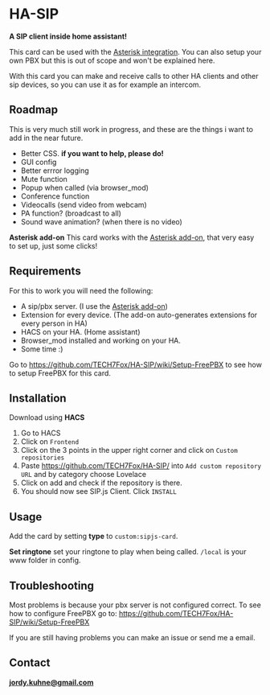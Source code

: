 # HA-SIP
**A SIP client inside home assistant!**

This card can be used with the [Asterisk integration](https://github.com/TECH7Fox/Asterisk-integration). You can also setup your own PBX but this is out of scope and won't be explained here.

With this card you can make and receive calls to other HA clients and other sip devices, so you can use it as for example an intercom.

## Roadmap
This is very much still work in progress, and these are the things i want to add in the near future.
 * Better CSS. **if you want to help, please do!**
 * GUI config
 * Better errror logging
 * Mute function
 * Popup when called (via browser_mod)
 * Conference function
 * Videocalls (send video from webcam)
 * PA function? (broadcast to all)
 * Sound wave animation? (when there is no video)

**Asterisk add-on**
This card works with the [Asterisk add-on](https://github.com/TECH7Fox/Asterisk-add-on), that very easy to set up, just some clicks!

## Requirements
For this to work you will need the following:
 * A sip/pbx server. (I use the [Asterisk add-on](https://github.com/TECH7Fox/Asterisk-add-on))
 * Extension for every device. (The add-on auto-generates extensions for every person in HA)
 * HACS on your HA. (Home assistant)
 * Browser_mod installed and working on your HA.
 * Some time :)

Go to https://github.com/TECH7Fox/HA-SIP/wiki/Setup-FreePBX to see how to setup FreePBX for this card.

## Installation
Download using **HACS**
 1. Go to HACS
 2. Click on `Frontend`
 3. Click on the 3 points in the upper right corner and click on `Custom repositories`
 4. Paste https://github.com/TECH7Fox/HA-SIP/ into `Add custom repository URL` and by category choose Lovelace
 5. Click on add and check if the repository is there.
 6. You should now see SIP.js Client. Click `INSTALL`

## Usage
Add the card by setting **type** to `custom:sipjs-card`.

**Set ringtone**
set your ringtone to play when being called.
`/local` is your www folder in config.

## Troubleshooting
Most problems is because your pbx server is not configured correct.
To see how to configure FreePBX go to: https://github.com/TECH7Fox/HA-SIP/wiki/Setup-FreePBX

If you are still having problems you can make an issue or send me a email.

## Contact
**jordy.kuhne@gmail.com**

